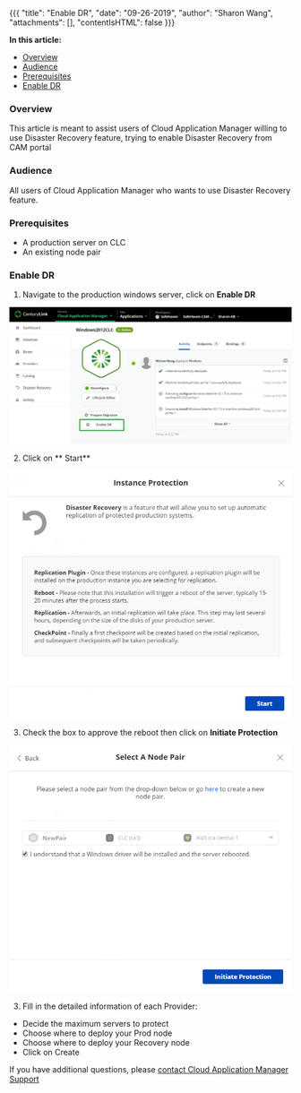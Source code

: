 {{{
  "title": "Enable DR",
  "date": "09-26-2019",
  "author": "Sharon Wang",
  "attachments": [],
  "contentIsHTML": false
}}}

**In this article:**

* [Overview](#overview)
* [Audience](#audience)
* [Prerequisites](#prerequisites)
* [Enable DR](#enable-dr)

### Overview 

This article is meant to assist users of Cloud Application Manager willing to use Disaster Recovery feature, trying to enable Disaster Recovery from CAM portal

### Audience 

All users of Cloud Application Manager who wants to use Disaster Recovery feature.

### Prerequisites 

* A production server on CLC 
* An existing node pair

### Enable DR 

1. Navigate to the production windows server, click on **Enable DR**

![enable_dr_1](../../images/cloud-application-manager/dr-readiness/enable_dr_1.png)



2. Click on ** Start**

![enable_dr_2](../../images/cloud-application-manager/dr-readiness/enable_dr_2.png)

3. Check the box to approve the reboot then click on **Initiate Protection**

![enable_dr_3](../../images/cloud-application-manager/dr-readiness/enable_dr_3.png)

3. Fill in the detailed information of each Provider:
 * Decide the maximum servers to protect
 * Choose where to deploy your Prod node
 * Choose where to deploy your Recovery node
 * Click on Create

If you have additional questions, please [contact Cloud Application Manager Support](mailto:incident@CenturyLink.com)
